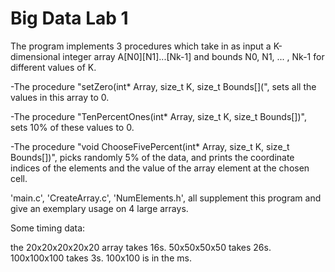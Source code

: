 # Big Data Lab 1

The program implements 3 procedures which take in as input a K-dimensional integer array A[N0][N1]...[Nk-1] and bounds N0, N1, ... , Nk-1 
for different values of K.

-The procedure "setZero(int* Array, size_t K, size_t Bounds[](", sets all the values in this array to 0.

-The procedure "TenPercentOnes(int* Array, size_t K, size_t Bounds[])", sets 10% of these values to 0.

-The procedure "void ChooseFivePercent(int* Array, size_t K, size_t Bounds[])", picks randomly 5% of the data, and prints the coordinate indices of 
the elements and the value of the array element at the chosen cell.

'main.c', 'CreateArray.c', 'NumElements.h', all supplement this program and give an exemplary usage on 4 large arrays.

Some timing data:

the 20x20x20x20x20 array takes 16s.
50x50x50x50 takes 26s.
100x100x100 takes 3s.
100x100 is in the ms.

